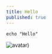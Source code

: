 ```yaml
---
title: Hello
published: true
---
```



```
echo "Hello"
```
![avatar]([https://timgsa.baidu.com/timg?image&quality=80&size=b9999_10000&sec=1593428656424&di=f7a6d2fcd888765388f4945179c9b54d&imgtype=0&src=http%3A%2F%2Fa0.att.hudong.com%2F64%2F76%2F20300001349415131407760417677.jpg))
